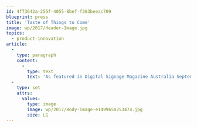 ```yaml
---
id: 4f73642a-255f-4055-8bef-f383beeac709
blueprint: press
title: 'Taste of Things to Come'
image: wp/2017/Header-Image.jpg
topics:
  - product-innovation
article:
  -
    type: paragraph
    content:
      -
        type: text
        text: 'As featured in Digital Signage Magazine Australia September issue, see the work we’ve done with McDonald’s Australia on the Create Your Taste roll-out across restaurants nationally.'
  -
    type: set
    attrs:
      values:
        type: image
        image: wp/2017/Body-Image-e1499650253474.jpg
        size: LG
---
```

